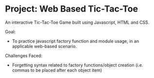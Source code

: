 # Project: Web Based Tic-Tac-Toe
An interactive Tic-Tac-Toe Game built using Javascript, HTML and CSS.

Goal:
- To practice javascript factory function and module usage, in an applicable web-based scenario.

Challenges Faced:
- Forgetting syntax related to factory functions/object creation (i.e. commas to be placed after each object item)
